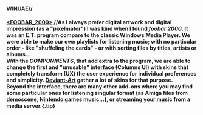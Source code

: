#### [WINUAE](#)// 

#### [<FOOBAR_2000>](#)&nbsp;//As I always prefer digital artwork and digital impression (as a "pixelmator") I was kind when I found _foobar 2000_. It was an E.T. program compare to the classic Windows Media Player. We were able to make our own playlists for listening music; with no particular order - like "shuffeling the cards" - or  with sorting files by titles, artists or albums...<br /> With the *COMPONMENTS*, that add extra to the program, we are able to change the first and "unusable" interface (Columns UI) with skins that completely transform (UX) the user experience for individual preferences and simplicity. [Deviant-Art](https://www.deviantart.com) gather a lot of skins for that purpose. <br />Beyond the interface, there are many other add-ons where you may find some particular ones for listening singular format (as Amiga files from demoscene, Nintendo games music...), or streaming your music from a media server.{.tip}


<style type='text/css'>
.tip{
 line-height:1.3;
}
</style>

